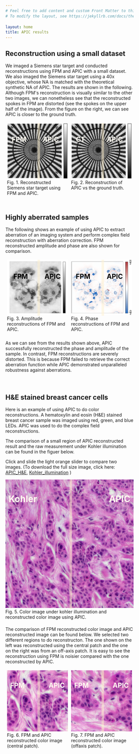 ```yaml
---
# Feel free to add content and custom Front Matter to this file.
# To modify the layout, see https://jekyllrb.com/docs/themes/#overriding-theme-defaults

layout: home
title: APIC results
---
```



<style>
  
    .container {
        position: relative;
    }
    .resizer {
        background: #fff2d183;
        cursor: ew-resize;
        height: 100%;
        left: 50%;
        position: absolute;
        top: 0;
        width: 8px;
        @media (max-width: 600px){
            width: 12px;
        }
        @media (max-width: 800px){
            width: 10px;
        }
    }
    .modified-image {
        background-position: top left;
        background-repeat: no-repeat;
        background-size: auto 100%;
        height: 100%;
        left: 0;
        position: absolute;
        top: 0;
        width: 50%;
    }
    .container before {
      position: absolute;
      left: 10px;
      top: 5px;
    }
    .container after {
      position: absolute;
      right: 10px;
      top: 5px;
    }
    .container beforeNew {
      position: absolute;
      left: 15px;
      top: 10px;
    }
    .container afterNew {
      position: absolute;
      right: 12%;
      top: 10px;
    }
    .container afterNewPhase {
      position: absolute;
      right: 15%;
      top: 10px;
    }
          
</style>

<style>
* {
  box-sizing: border-box;
}

.column {
  float: left;
  width: 50%;
  padding: 5px;
}

/* Clearfix (clear floats) */
.row::after {
  content: "";
  clear: both;
  display: table;
}

.div{
float: left;
width: 300px;
}
</style>

## Reconstruction using a small dataset
We imaged a Siemens star target and conducted reconstructions using FPM and APIC with a small dataset. We also imaged the Siemens star target using a 40x objective, whose NA is matched with the theoretical synthetic NA of APIC. The results are shown in the following. Although FPM's reconstruction is visually similar to the other two images, we can nonetheless see that the reconstructed spokes in FPM are distorted (see the spokes on the upper half of the image). From the figure on the right, we can see APIC is closer to the ground truth.
<div class="row">
  <div class="column">
    <div class="container">
      <div class="modified-image" style="background-image: url('img/Siemens_smallDataset_FPM.jpg')"></div>
      <div class="resizer" id="dragMe1"></div>
      <img src="img/Siemens_smallDataset_APIC.jpg">
      <beforeNew><h2 style="color:floralwhite;">FPM</h2></beforeNew>
      <afterNewPhase><h2 style="color:floralwhite;">APIC</h2></afterNewPhase>
    </div>
    <figcaption>Fig. 1. Reconstructed Siemens star target using FPM and APIC.</figcaption>
  </div>
  <div class="column">
    <div class="container">
      <div class="modified-image" style="background-image: url('img/Siemens_smallDataset_GT.jpg')"></div>
      <div class="resizer" id="dragMe2"></div>
      <img src="img/Siemens_smallDataset_APIC.jpg">
      <beforeNew><h2 style="color:floralwhite;">GT</h2></beforeNew>
      <afterNewPhase><h2 style="color:floralwhite;">APIC</h2></afterNewPhase>
    </div>
    <figcaption>Fig. 2. Reconstruction of APIC vs the ground truth.</figcaption>
  </div>
</div>
<div style="line-height:150%;">
    <br>
</div>

## Highly aberrated samples

The following shows an example of using APIC to extract aberration of an imaging system and perform complex field reconstruction with aberration correction. FPM reconstructed amplitude and phase are also shown for comparison.

<div class="row">
  <div class="column">
    <div class="container">
      <div class="modified-image" style="background-image: url('img/Thyroid_amp_FPM.jpg')"></div>
      <div class="resizer" id="dragMe3"></div>
      <img src="img/Thyroid_amp_APIC.jpg">
      <beforeNew><h2 style="color:black;">&nbsp;FPM</h2></beforeNew>
      <afterNew><h2 style="color:black;">APIC</h2></afterNew>
    </div>
    <figcaption>Fig. 3. Amplitude reconstructions of FPM and APIC.</figcaption>
  </div>
  <div class="column">
    <div class="container">
      <div class="modified-image" style="background-image: url('img/Thyroid_phase_FPM_pi_2.jpg')"></div>
      <div class="resizer" id="dragMe4"></div>
      <img src="img/Thyroid_phase_APIC_pi_2.jpg">
      <beforeNew><h2 style="color:black;">FPM</h2></beforeNew>
      <afterNewPhase><h2 style="color:black;">APIC</h2></afterNewPhase>
    </div>
    <figcaption>Fig. 4. Phase reconstructions of FPM and APIC.</figcaption>
  </div>
</div>
<div style="line-height:50%;">
    <br>
</div>

As we can see from the results shown above, APIC successfully reconstructed the phase and amplitude of the sample. In contrast, FPM reconstructions are severely distorted. This is because FPM failed to retrieve the correct aberration function while APIC demonstrated unparalleled robustness against aberrations.
<div style="line-height:150%;">
    <br>
</div>

## H&E stained breast cancer cells 

Here is an example of using APIC to do color reconstructions. A hematoxylin and eosin (H&E) stained breast cancer sample was imaged using red, green, and blue LEDs. APIC was used to do the complex field reconstructions. 

The comparison of a small region of APIC reconstructed result and the raw measurement under Kohler illumination can be found in the figuer below.


Click and slide the light orange slider to compare two images. (To download the full size image, click here:
<a href="img/APIC_amp_256wb.jpeg">APIC_H&E</a>, 
<a href="img/Kohler_amp_wb.jpeg">Kohler_illumination</a> )

<div class="container">
      <div class="modified-image" style="background-image: url('img/Kohler_amp_wb_crop.jpeg')"></div>
      <div class="resizer" id="dragMe5"></div>
      <img src="img/APIC_amp_256wb_crop.jpeg">
      <before><h1 style="color:floralwhite;">Kohler</h1></before>
      <after><h1 style="color:floralwhite;">APIC</h1></after>
</div>
<figcaption>Fig. 5. Color image under kohler illumination and reconstructed color image using APIC.</figcaption>
<div style="line-height:50%;">
    <br>
</div>

The comparison of FPM reconstructed color image and APIC reconstructed image can be found below. We selected two different regions to do reconstructon. The one shown on the left was reconstructed using the central patch and the one on the right was from an off-axis patch. It is easy to see the reconstruction using FPM is noisier compared with the one reconstructed by APIC.

<div class="row">
  <div class="column">
    <div class="container">
      <div class="modified-image" style="background-image: url('img/FPM_RGB_compare_central.jpg')"></div>
      <div class="resizer" id="dragMe6"></div>
      <img src="img/APIC_RGB_compare_central.jpg">
      <before><h2 style="color:floralwhite;">FPM</h2></before>
      <after><h2 style="color:floralwhite;">APIC</h2></after>
    </div>
    <figcaption>Fig. 6. FPM and APIC reconstructed color image (central patch).</figcaption>
  </div>
  <div class="column">
    <div class="container">
      <div class="modified-image" style="background-image: url('img/FPM_RGB_compare.jpg')"></div>
      <div class="resizer" id="dragMe7"></div>
      <img src="img/APIC_RGB_compare.jpg">
      <before><h2 style="color:floralwhite;">FPM</h2></before>
      <after><h2 style="color:floralwhite;">APIC</h2></after>
    </div>
    <figcaption>Fig. 7. FPM and APIC reconstructed color image (offaxis patch).</figcaption>
  </div>
</div>


<script>
      document.addEventListener('DOMContentLoaded', function () {
        // Query the element
        var i ;
        currentResizer = document.getElementsByClassName("resizer")
        
        for (i = 0; i < currentResizer.length; i++){
            compareIm(currentResizer[i])
        }
      
        function compareIm(resizer) {
        const leftSide = resizer.previousElementSibling;
        const rightSide = resizer.nextElementSibling;
  
        // The current position of mouse
        let x = 0;
        let y = 0;
        let leftWidth = 0;
  
        // Handle the mousedown event
        // that's triggered when user drags the resizer
        const mouseDownHandler = function (e) {
            // Get the current mouse position
            x = e.clientX;
            y = e.clientY;
            leftWidth = leftSide.getBoundingClientRect().width;
  
            // Attach the listeners to `document`
            document.addEventListener('mousemove', mouseMoveHandler);
            document.addEventListener('mouseup', mouseUpHandler);
        };

        const touchStartHandler = function (e) {
            // Get the current touch position
            x = e.touches[0].clientX;
            y = e.touches[0].clientY;
            leftWidth = leftSide.getBoundingClientRect().width;
  
            // Attach the listeners to `document`
            document.addEventListener('touchmove', touchMoveHandler);
            document.addEventListener('touchend', touchEndHandler);
        };
  
        const mouseMoveHandler = function (e) {
            // How far the mouse has been moved
            const dx = e.clientX - x;
            const dy = e.clientY - y;
  
            let newLeftWidth = ((leftWidth + dx) * 100) / resizer.parentNode.getBoundingClientRect().width;
            newLeftWidth = Math.max(newLeftWidth, 0);
            newLeftWidth = Math.min(newLeftWidth, 100);
  
            leftSide.style.width = `${newLeftWidth}%`;
            resizer.style.left = `${newLeftWidth}%`;
  
            resizer.style.cursor = 'col-resize';
            resizer.parentNode.style.cursor = 'col-resize';
  
            leftSide.style.userSelect = 'none';
            leftSide.style.pointerEvents = 'none';
  
            rightSide.style.userSelect = 'none';
            rightSide.style.pointerEvents = 'none';
        };

        const touchMoveHandler = function (e) {
            // How far the mouse has been moved
            const dx = e.changedTouches[0].clientX - x;
            const dy = e.changedTouches[0].clientY - y;
  
            let newLeftWidth = ((leftWidth + dx) * 100) / resizer.parentNode.getBoundingClientRect().width;
            newLeftWidth = Math.max(newLeftWidth, 0);
            newLeftWidth = Math.min(newLeftWidth, 100);
  
            leftSide.style.width = `${newLeftWidth}%`;
            resizer.style.left = `${newLeftWidth}%`;
  
            resizer.style.cursor = 'col-resize';
            resizer.parentNode.style.cursor = 'col-resize';
  
            leftSide.style.userSelect = 'none';
            leftSide.style.pointerEvents = 'none';
  
            rightSide.style.userSelect = 'none';
            rightSide.style.pointerEvents = 'none';
        };
  
        const mouseUpHandler = function () {
            resizer.style.removeProperty('cursor');
            resizer.parentNode.style.removeProperty('cursor');
  
            leftSide.style.removeProperty('user-select');
            leftSide.style.removeProperty('pointer-events');
  
            rightSide.style.removeProperty('user-select');
            rightSide.style.removeProperty('pointer-events');
  
            // Remove the handlers of `mousemove` and `mouseup`
            document.removeEventListener('mousemove', mouseMoveHandler);
            document.removeEventListener('mouseup', mouseUpHandler);
        };

        const touchEndHandler = function () {
            resizer.style.removeProperty('cursor');
            resizer.parentNode.style.removeProperty('cursor');
  
            leftSide.style.removeProperty('user-select');
            leftSide.style.removeProperty('pointer-events');
  
            rightSide.style.removeProperty('user-select');
            rightSide.style.removeProperty('pointer-events');
  
            // Remove the handlers of `touchmove` and `touchend`
            document.removeEventListener('touchmove', touchMoveHandler);
            document.removeEventListener('touchend', touchEndHandler);
        };
  
        // Attach the handler
        resizer.addEventListener('mousedown', mouseDownHandler);
        resizer.addEventListener('touchstart', touchStartHandler);
    }});
</script>


